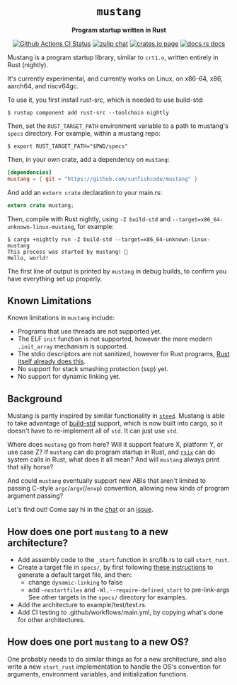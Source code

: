 <div align="center">
  <h1><code>mustang</code></h1>

  <p>
    <strong>Program startup written in Rust</strong>
  </p>

  <p>
    <a href="https://github.com/sunfishcode/mustang/actions?query=workflow%3ACI"><img src="https://github.com/sunfishcode/mustang/workflows/CI/badge.svg" alt="Github Actions CI Status" /></a>
    <a href="https://bytecodealliance.zulipchat.com/#narrow/stream/217126-wasmtime"><img src="https://img.shields.io/badge/zulip-join_chat-brightgreen.svg" alt="zulip chat" /></a>
    <a href="https://crates.io/crates/mustang"><img src="https://img.shields.io/crates/v/mustang.svg" alt="crates.io page" /></a>
    <a href="https://docs.rs/mustang"><img src="https://docs.rs/mustang/badge.svg" alt="docs.rs docs" /></a>
  </p>
</div>

Mustang is a program startup library, similar to `crt1.o`, written entirely
in Rust (nightly).

It's currently experimental, and currently works on Linux, on x86-64, x86,
aarch64, and riscv64gc.

To use it, you first install rust-src, which is needed to use build-std:

```
$ rustup component add rust-src --toolchain nightly
```

Then, set the `RUST_TARGET_PATH` environment variable to a path to mustang's
`specs` directory. For example, within a mustang repo:

```
$ export RUST_TARGET_PATH="$PWD/specs"
```

Then, in your own crate, add a dependency on `mustang`:

```toml
[dependencies]
mustang = { git = "https://github.com/sunfishcode/mustang" }
```

And add an `extern crate` declaration to your main.rs:

```rust
extern crate mustang;
```

Then, compile with Rust nightly, using `-Z build-std` and
`--target=x86_64-unknown-linux-mustang`, for example:

```
$ cargo +nightly run -Z build-std --target=x86_64-unknown-linux-mustang
This process was started by mustang! 🐎
Hello, world!
```

The first line of output is printed by `mustang` in debug builds, to confirm
you have everything set up properly.

## Known Limitations

Known limitations in `mustang` include:

 - Programs that use threads are not supported yet.
 - The ELF `init` function is not supported, however the more modern
   `.init_array` mechanism is supported.
 - The stdio descriptors are not sanitized, however for Rust programs,
   [Rust itself already does this].
 - No support for stack smashing protection (ssp) yet.
 - No support for dynamic linking yet.

## Background

Mustang is partly inspired by similar functionality in [`steed`]. Mustang is
able to take advantage of [build-std] support, which is now built into cargo,
so it doesn't have to re-implement all of `std`. It can just use `std`.

Where does `mustang` go from here? Will it support feature X, platform Y, or
use case Z? If `mustang` can do program startup in Rust, and [`rsix`] can do
system calls in Rust, what does it all mean? And will `mustang` always print
that silly horse?

And could `mustang` eventually support new ABIs that aren't limited to passing
C-style `argc`/`argv`(/`envp`) convention, allowing new kinds of program
argument passing?

Let's find out! Come say hi in the [chat] or an [issue].

## How does one port `mustang` to a new architecture?

 - Add assembly code to the `_start` function in src/lib.rs to call
   `start_rust`.
 - Create a target file in `specs/`, by first following
   [these instructions] to generate a default target file, and then:
     - change `dynamic-linking` to false
     - add `-nostartfiles` and `-Wl,--require-defined_start` to pre-link-args
   See other targets in the `specs/` directory for examples.
 - Add the architecture to example/test/test.rs.
 - Add CI testing to .github/workflows/main.yml, by copying what's done
   for other architectures.

## How does one port `mustang` to a new OS?

One probably needs to do similar things as for a new architecture, and also
write a new `start_rust` implementation to handle the OS's convention for
arguments, environment variables, and initialization functions.

[`steed`]: https://github.com/japaric/steed
[build-std]: https://doc.rust-lang.org/cargo/reference/unstable.html#build-std
[Rust itself already does this]: https://github.com/rust-lang/rust/blob/6bed1f0bc3cc50c10aab26d5f94b16a00776b8a5/library/std/src/sys/unix/mod.rs#L71
[`rsix`]: https://github.com/bytecodealliance/rsix
[chat]: https://bytecodealliance.zulipchat.com/#narrow/stream/217126-wasmtime
[issue]: https://github.com/sunfishcode/mustang/issues
[these instructions]: https://docs.rust-embedded.org/embedonomicon/custom-target.html#fill-the-target-file
